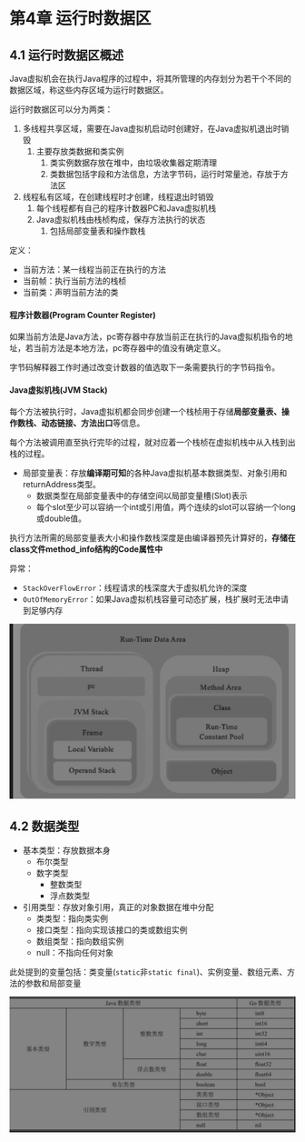 # 第4章 运行时数据区

## 4.1 运行时数据区概述

Java虚拟机会在执行Java程序的过程中，将其所管理的内存划分为若干个不同的数据区域，称这些内存区域为运行时数据区。

运行时数据区可以分为两类：

1. 多线程共享区域，需要在Java虚拟机启动时创建好，在Java虚拟机退出时销毁
   1. 主要存放类数据和类实例
      1. 类实例数据存放在堆中，由垃圾收集器定期清理
      2. 类数据包括字段和方法信息，方法字节码，运行时常量池，存放于方法区
2. 线程私有区域，在创建线程时才创建，线程退出时销毁
   1. 每个线程都有自己的程序计数器PC和Java虚拟机栈
   2. Java虚拟机栈由栈桢构成，保存方法执行的状态
      1. 包括局部变量表和操作数栈

定义：

* 当前方法：某一线程当前正在执行的方法
* 当前帧：执行当前方法的栈桢
* 当前类：声明当前方法的类

#### 程序计数器(Program Counter Register)

如果当前方法是Java方法，pc寄存器中存放当前正在执行的Java虚拟机指令的地址，若当前方法是本地方法，pc寄存器中的值没有确定意义。

字节码解释器工作时通过改变计数器的值选取下一条需要执行的字节码指令。

#### Java虚拟机栈(JVM Stack)

每个方法被执行时，Java虚拟机都会同步创建一个栈桢用于存储**局部变量表、操作数栈、动态链接、方法出口**等信息。

每个方法被调用直至执行完毕的过程，就对应着一个栈桢在虚拟机栈中从入栈到出栈的过程。

* 局部变量表：存放**编译期可知**的各种Java虚拟机基本数据类型、对象引用和returnAddress类型。
  * 数据类型在局部变量表中的存储空间以局部变量槽(Slot)表示
  * 每个slot至少可以容纳一个int或引用值，两个连续的slot可以容纳一个long或double值。

执行方法所需的局部变量表大小和操作数栈深度是由编译器预先计算好的，**存储在class文件method_info结构的Code属性中**

异常：

* `StackOverFlowError`：线程请求的栈深度大于虚拟机允许的深度
* `OutOfMemoryError`：如果Java虚拟机栈容量可动态扩展，栈扩展时无法申请到足够内存

![](./img/runtime-area.png)

## 4.2 数据类型

* 基本类型：存放数据本身
  * 布尔类型
  * 数字类型
    * 整数类型
    * 浮点数类型
* 引用类型：存放对象引用，真正的对象数据在堆中分配
  * 类类型：指向类实例
  * 接口类型：指向实现该接口的类或数组实例
  * 数组类型：指向数组实例
  * null：不指向任何对象

此处提到的变量包括：类变量(`static`非`static final`)、实例变量、数组元素、方法的参数和局部变量

![](./img/data-type.png)

